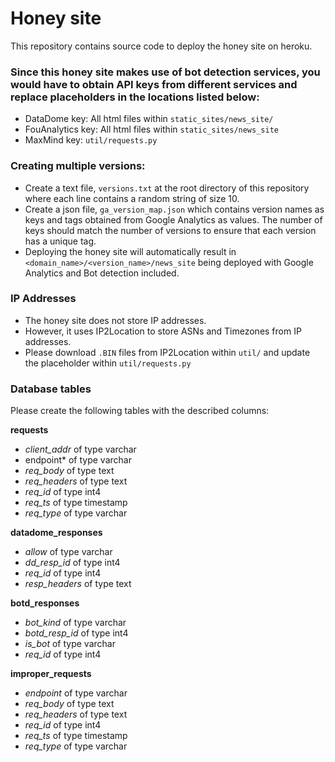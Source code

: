 # Honey site

This repository contains source code to deploy the honey site on heroku.

###  Since this honey site makes use of bot detection services, you would have to obtain API keys from different services and replace placeholders in the locations listed below:
- DataDome key: All html files within `static_sites/news_site/`
- FouAnalytics key: All html files within `static_sites/news_site`
- MaxMind key: `util/requests.py`

### Creating multiple versions:
- Create a text file, `versions.txt` at the root directory of this repository where each line contains a random string of size 10. 
- Create a json file, `ga_version_map.json` which contains version names as keys and tags obtained from Google Analytics as values. The number of keys should match the number of versions to ensure that each version has a unique tag.
- Deploying the honey site will automatically result in `<domain_name>/<version_name>/news_site` being deployed with Google Analytics and Bot detection included.

### IP Addresses
- The honey site does not store IP addresses.
- However, it uses IP2Location to store ASNs and Timezones from IP addresses.
- Please download `.BIN` files from IP2Location within `util/` and update the placeholder within `util/requests.py`

### Database tables
Please create the following tables with the described columns:

**requests**
- *client_addr* of type varchar
- endpoint* of type varchar  
- *req_body* of type text
- *req_headers* of type text
- *req_id* of type int4  
- *req_ts* of type timestamp  
- *req_type* of type varchar

**datadome_responses**
- *allow* of type varchar
- *dd_resp_id* of type int4
- *req_id* of type int4
- *resp_headers* of type text

**botd_responses**
- *bot_kind* of type varchar
- *botd_resp_id* of type int4
- *is_bot* of type varchar
- *req_id*  of type int4

**improper_requests**
- *endpoint* of type varchar
- *req_body* of type text
- *req_headers* of type text
- *req_id* of type int4
- *req_ts* of type timestamp
- *req_type* of type varchar